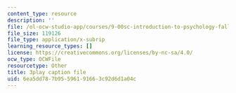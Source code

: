```yaml
---
content_type: resource
description: ''
file: /ol-ocw-studio-app/courses/9-00sc-introduction-to-psychology-fall-2011/6ea5dd787b95596191663c92d6d1a04c_zPPsdsAQBx4.vtt
file_size: 119126
file_type: application/x-subrip
learning_resource_types: []
license: https://creativecommons.org/licenses/by-nc-sa/4.0/
ocw_type: OCWFile
resourcetype: Other
title: 3play caption file
uid: 6ea5dd78-7b95-5961-9166-3c92d6d1a04c
---
```

